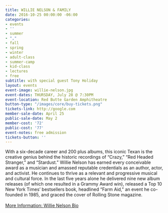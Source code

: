 ```yaml
---
title: WILLIE NELSON & FAMILY
date: 2016-10-25 00:00:00 -06:00
categories:
- events
- ''
- summer
- ","
- fall
- spring
- winter
- adult-class
- summer-camp
- kid-class
- lectures
- free
subtitle: with special guest Tony Holiday
layout: events
event-image: willie-nelson.jpg
event-dates: THURSDAY, July 28 @ 7:30PM
event-location: Red Butte Garden Amphitheatre
button-type: "/images/core/buy-tickets.png"
tickets-link: http://google.com
member-sale-date: April 25
public-sale-date: May 2
member-cost: '72'
public-cost: '77'
event-notes: free admission
tickets-button: ''
---
```


<!--
 /images/buy-tickets.png
-->

With a six-decade career and 200 plus albums, this iconic Texan is the creative genius behind the historic recordings of “Crazy,” “Red Headed Stranger,” and “Stardust.” Willie Nelson has earned every conceivable award as a musician and amassed reputable credentials as an author, actor, and activist. He continues to thrive as a relevant and progressive musical and cultural force. In the last five years alone he delivered nine new album releases (of which one resulted in a Grammy Award win), released a Top 10 New York Times’ bestsellers book, headlined “Farm Aid,” an event he co-founded in 1985, and graced the cover of Rolling Stone magazine.
<br /><br />
<a href="#">More Information: Willie Nelson Bio</a>